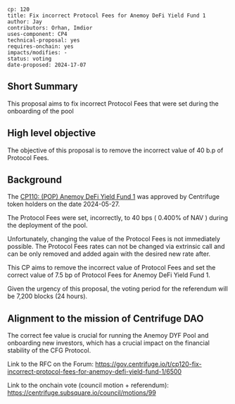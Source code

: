 ```
cp: 120
title: Fix incorrect Protocol Fees for Anemoy DeFi Yield Fund 1
author: Jay
contributors: Orhan, Imdior
uses-component: CP4
technical-proposal: yes
requires-onchain: yes
impacts/modifies: -
status: voting
date-proposed: 2024-17-07

```
## Short Summary

This proposal aims to fix incorrect Protocol Fees that were set during the onboarding of the pool


## High level objective

The objective of this proposal is to remove the incorrect value of 40 b.p of Protocol Fees.


## Background

The [CP110: (POP) Anemoy DeFi Yield Fund 1](https://gov.centrifuge.io/t/cp110-pop-anemoy-defi-yield-fund-1/6400 ) was approved by Centrifuge token holders on the date 2024-05-27. 

The Protocol Fees were set, incorrectly, to 40 bps ( 0.400% of NAV ) during the deployment of the pool.

Unfortunately, changing the value of the Protocol Fees is not immediately possible. The Protocol Fees rates can not be changed via extrinsic call and can be only removed and added again with the desired new rate after.

This CP aims to remove the incorrect value of Protocol Fees and set the correct value of 7.5 bp of Protocol Fees for Anemoy DeFi Yield Fund 1.

Given the urgency of this proposal, the voting period for the referendum will be 7,200 blocks (24 hours).

## Alignment to the mission of Centrifuge DAO
The correct fee value is crucial for running the Anemoy DYF Pool and onboarding new investors, which has a crucial impact on the financial stability of the CFG Protocol.
 
 

Link to the RFC on the Forum:  https://gov.centrifuge.io/t/cp120-fix-incorrect-protocol-fees-for-anemoy-defi-yield-fund-1/6500

Link to the onchain vote (council motion + referendum): https://centrifuge.subsquare.io/council/motions/99
